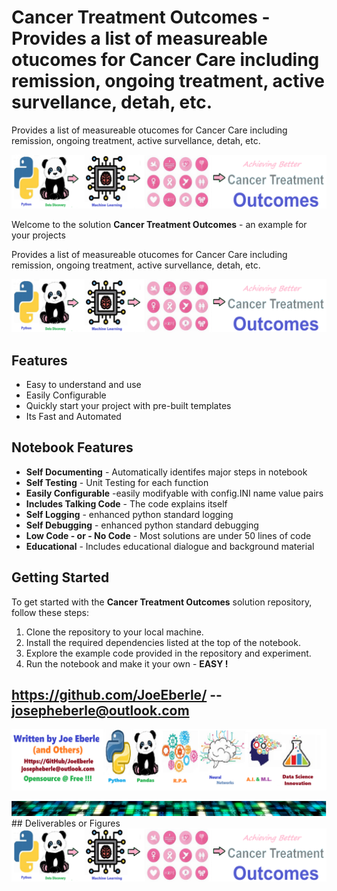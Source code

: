 
# Cancer Treatment Outcomes - Provides a list of measureable otucomes for Cancer Care including remission, ongoing treatment, active survellance, detah, etc.  
Provides a list of measureable otucomes for Cancer Care including remission, ongoing treatment, active survellance, detah, etc.  

![Image image_filename](code.png)

Welcome to the solution **Cancer Treatment Outcomes** - an example for your projects

Provides a list of measureable otucomes for Cancer Care including remission, ongoing treatment, active survellance, detah, etc.  

![Image image_filename](sample.png)

## Features
- Easy to understand and use  
- Easily Configurable 
- Quickly start your project with pre-built templates
- Its Fast and Automated

## Notebook Features
- **Self Documenting** - Automatically identifes major steps in notebook 
- **Self Testing** - Unit Testing for each function
- **Easily Configurable** -easily modifyable with config.INI name value pairs
- **Includes Talking Code** - The code explains itself 
- **Self Logging** - enhanced python standard logging   
- **Self Debugging** - enhanced python standard debugging
- **Low Code - or - No Code** - Most solutions are under 50 lines of code
- **Educational** - Includes educational dialogue and background material
    
## Getting Started
To get started with the **Cancer Treatment Outcomes** solution repository, follow these steps:
1. Clone the repository to your local machine.
2. Install the required dependencies listed at the top of the notebook.
3. Explore the example code provided in the repository and experiment.
4. Run the notebook and make it your own - **EASY !**
    
## https://github.com/JoeEberle/ -- josepheberle@outlook.com 
    
![Developer](developer.png)

![Brand](brand.png)
    ## Deliverables or Figures![additional_image](cancer_treatment_outcomes.png)  <br>